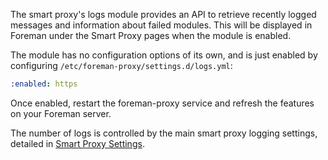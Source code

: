 The smart proxy's logs module provides an API to retrieve recently logged messages and information about failed modules.  This will be displayed in Foreman under the Smart Proxy pages when the module is enabled.

The module has no configuration options of its own, and is just enabled by configuring `/etc/foreman-proxy/settings.d/logs.yml`:

```yaml
:enabled: https
```

Once enabled, restart the foreman-proxy service and refresh the features on your Foreman server.

The number of logs is controlled by the main smart proxy logging settings, detailed in [Smart Proxy Settings](/manuals/{{page.version}}/index.html#4.3.2SmartProxySettings).
